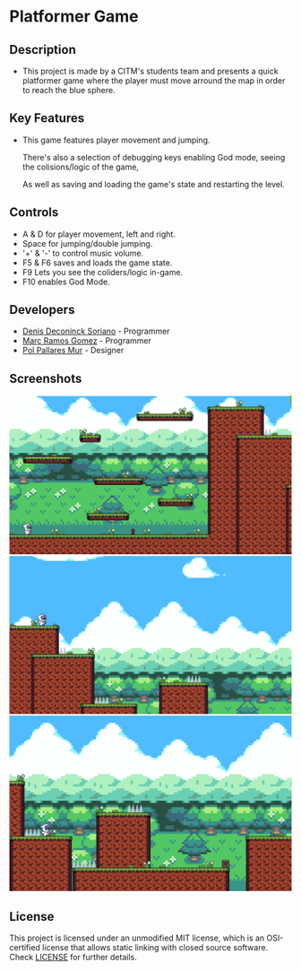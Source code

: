 # Platformer Game

## Description

 - This project is made by a CITM's students team and presents a quick platformer game where the player must move arround the map in order to reach the blue sphere.

## Key Features

 - This game features player movement and jumping.
 
   There's also a selection of debugging keys enabling God mode, seeing the colisions/logic of the game,
   
   As well as saving and loading the game's state and restarting the level.
 
## Controls

 - A & D for player movement, left and right.
 - Space for jumping/double jumping.
 - '+' & '-' to control music volume.
 - F5 & F6 saves and loads the game state.
 - F9 Lets you see the coliders/logic in-game.
 - F10 enables God Mode.
 

## Developers

 - [Denis Deconinck Soriano](https://github.com/Denisdrk6) - Programmer
 - [Marc Ramos Gomez](https://github.com/Ramsubito) - Programmer
 - [Pol Pallares Mur](https://github.com/Zeta115) - Designer
 
## Screenshots
![In-game Screenshot1](https://github.com/Denisdrk6/PlatformerGame/blob/master/Screenshots/Captura%20InGame1.PNG)
![In-game Screenshot2](https://github.com/Denisdrk6/PlatformerGame/blob/master/Screenshots/Captura%20InGame2.PNG)
![In-game Screenshot3](https://github.com/Denisdrk6/PlatformerGame/blob/master/Screenshots/Captura%20InGame3.PNG)
## License

This project is licensed under an unmodified MIT license, which is an OSI-certified license that allows static linking with closed source software. Check [LICENSE](LICENSE) for further details.
